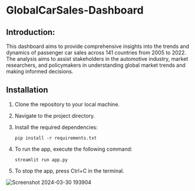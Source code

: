 # GlobalCarSales-Dashboard  

## Introduction:

This dashboard aims to provide comprehensive insights into the trends and dynamics of passenger car sales across 141 countries from 2005 to 2022. The analysis aims to assist stakeholders in the automotive industry, market researchers, and policymakers in understanding global market trends and making informed decisions.

## Installation

1. Clone the repository to your local machine.

2. Navigate to the project directory.
   
3. Install the required dependencies:
   ```
   pip install -r requirements.txt
   ```
4. To run the app, execute the following command:
   ```
   streamlit run app.py
   ```
5. To stop the app, press Ctrl+C in the terminal.

![Screenshot 2024-03-30 193904](https://github.com/HadiaMubashar/GlobalCarSales-Dashboard/assets/111630382/c9fe6552-990c-4166-9c1b-4c327a950887)
